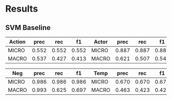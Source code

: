 # Results

## SVM Baseline
|Action|prec   | rec   |f1     |Actor |prec   | rec   |f1     |Cert  |prec   | rec   |f1     |
|------|-------|-------|-------|------|-------|-------|-------|------|-------|-------|-------|
|MICRO | 0.552 | 0.552 | 0.552 |MICRO | 0.887 | 0.887 | 0.887 |MICRO | 0.792 | 0.792 | 0.792 |
|MACRO | 0.537 | 0.427 | 0.413 |MACRO | 0.621 | 0.507 | 0.546 |MACRO | 0.559 | 0.409 | 0.429 |
		
|Neg   |prec   | rec   |f1     |Temp  |prec   | rec   |f1     |
|------|-------|-------|-------|------|-------|-------|-------|
|MICRO | 0.986 | 0.986 | 0.986 |MICRO | 0.670 | 0.670 | 0.670 |
|MACRO | 0.993 | 0.625 | 0.697 |MACRO | 0.463 | 0.423 | 0.424 |
